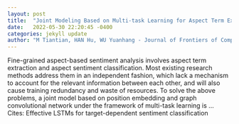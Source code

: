 ```yaml
---
layout: post
title:  "Joint Modeling Based on Multi-task Learning for Aspect Term Extraction and Sentiment Classification"
date:   2022-05-30 22:20:45 -0400
categories: jekyll update
author: "M Tiantian, HAN Hu, WU Yuanhang - Journal of Frontiers of Computer Science & Technology"
---
```

Fine-grained aspect-based sentiment analysis involves aspect term extraction and aspect sentiment classification. Most existing research methods address them in an independent fashion, which lack a mechanism to account for the relevant information between each other, and will also cause training redundancy and waste of resources. To solve the above problems, a joint model based on position embedding and graph convolutional network under the framework of multi-task learning is … Cites: ‪Effective LSTMs for target-dependent sentiment classification‬